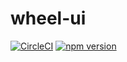 # wheel-ui

[![CircleCI](https://circleci.com/gh/DCbryant/wheel-ui.svg?style=svg)](https://circleci.com/gh/DCbryant/wheel-ui)
[![npm version](https://badge.fury.io/js/wheel-ui-test.svg)](https://badge.fury.io/js/wheel-ui-test)